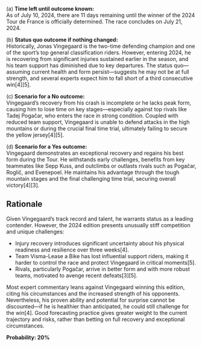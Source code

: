 (a) **Time left until outcome known:**  
As of July 10, 2024, there are 11 days remaining until the winner of the 2024 Tour de France is officially determined. The race concludes on July 21, 2024.

(b) **Status quo outcome if nothing changed:**  
Historically, Jonas Vingegaard is the two-time defending champion and one of the sport’s top general classification riders. However, entering 2024, he is recovering from significant injuries sustained earlier in the season, and his team support has diminished due to key departures. The status quo—assuming current health and form persist—suggests he may not be at full strength, and several experts expect him to fall short of a third consecutive win[4][5].

(c) **Scenario for a No outcome:**  
Vingegaard’s recovery from his crash is incomplete or he lacks peak form, causing him to lose time on key stages—especially against top rivals like Tadej Pogačar, who enters the race in strong condition. Coupled with reduced team support, Vingegaard is unable to defend attacks in the high mountains or during the crucial final time trial, ultimately failing to secure the yellow jersey[4][5].

(d) **Scenario for a Yes outcome:**  
Vingegaard demonstrates an exceptional recovery and regains his best form during the Tour. He withstands early challenges, benefits from key teammates like Sepp Kuss, and outclimbs or outlasts rivals such as Pogačar, Roglič, and Evenepoel. He maintains his advantage through the tough mountain stages and the final challenging time trial, securing overall victory[4][3].

## Rationale

Given Vingegaard’s track record and talent, he warrants status as a leading contender. However, the 2024 edition presents unusually stiff competition and unique challenges:
- Injury recovery introduces significant uncertainty about his physical readiness and resilience over three weeks[4].
- Team Visma-Lease a Bike has lost influential support riders, making it harder to control the race and protect Vingegaard in critical moments[5].
- Rivals, particularly Pogačar, arrive in better form and with more robust teams, motivated to avenge recent defeats[3][5].

Most expert commentary leans against Vingegaard winning this edition, citing his circumstances and the increased strength of his opponents. Nevertheless, his proven ability and potential for surprise cannot be discounted—if he is healthier than anticipated, he could still challenge for the win[4]. Good forecasting practice gives greater weight to the current trajectory and risks, rather than betting on full recovery and exceptional circumstances.

**Probability: 20%**